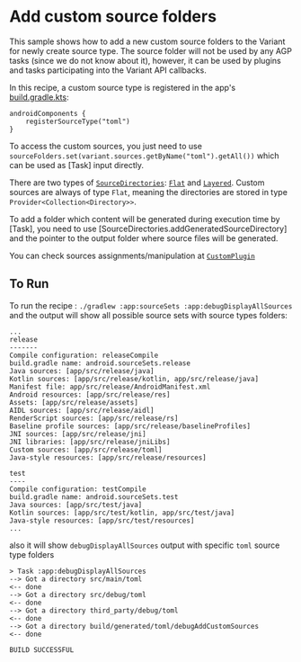 # Add custom source folders

This sample shows how to add a new custom source folders to the Variant for newly create source type.
The source folder will not be used by any AGP tasks (since we do not know about it), however, it can
be used by plugins and tasks participating into the Variant API callbacks.

In this recipe, a custom source type is registered in the app's [build.gradle.kts](app/build.gradle.kts):

```
androidComponents {
    registerSourceType("toml")
}
```

To access the custom sources, you just need to use
`sourceFolders.set(variant.sources.getByName("toml").getAll())`
which can be used as [Task] input directly.

There are two types of [`SourceDirectories`](https://developer.android.com/reference/tools/gradle-api/current/com/android/build/api/variant/SourceDirectories):
[`Flat`](https://developer.android.com/reference/tools/gradle-api/current/com/android/build/api/variant/SourceDirectories.Flat) and [`Layered`](https://developer.android.com/reference/tools/gradle-api/8.0/com/android/build/api/variant/SourceDirectories.Layered).
Custom sources are always of type `Flat`, meaning the directories are stored in type `Provider<Collection<Directory>>`.

To add a folder which content will be generated during execution time by [Task], you need
to use  [SourceDirectories.addGeneratedSourceDirectory] and the pointer to the output folder
where source files will be generated.

You can check sources assignments/manipulation at [`CustomPlugin`](build-logic/plugins/src/main/kotlin/CustomPlugin.kt)

## To Run

To run the recipe : `./gradlew :app:sourceSets :app:debugDisplayAllSources`
and the output will show all possible source sets with source types folders:
```
...
release
-------
Compile configuration: releaseCompile
build.gradle name: android.sourceSets.release
Java sources: [app/src/release/java]
Kotlin sources: [app/src/release/kotlin, app/src/release/java]
Manifest file: app/src/release/AndroidManifest.xml
Android resources: [app/src/release/res]
Assets: [app/src/release/assets]
AIDL sources: [app/src/release/aidl]
RenderScript sources: [app/src/release/rs]
Baseline profile sources: [app/src/release/baselineProfiles]
JNI sources: [app/src/release/jni]
JNI libraries: [app/src/release/jniLibs]
Custom sources: [app/src/release/toml]
Java-style resources: [app/src/release/resources]

test
----
Compile configuration: testCompile
build.gradle name: android.sourceSets.test
Java sources: [app/src/test/java]
Kotlin sources: [app/src/test/kotlin, app/src/test/java]
Java-style resources: [app/src/test/resources]
...
```
also it will show `debugDisplayAllSources` output with specific `toml` source type folders
```
> Task :app:debugDisplayAllSources
--> Got a directory src/main/toml
<-- done
--> Got a directory src/debug/toml
<-- done
--> Got a directory third_party/debug/toml
<-- done
--> Got a directory build/generated/toml/debugAddCustomSources
<-- done

BUILD SUCCESSFUL
```
